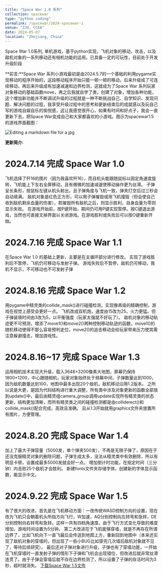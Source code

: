 ```yaml
---
title: "Space War 1.0 系列"
collection: spacewar
type: "python coding"
permalink: /spacewar/2024-spacewar-1
venue: "ZJU, CCEA"
date: 2024-05-07
location: "Zhejiang, China"
---
```


Space War 1.0系列, 单机游戏，基于python实现，飞机对象的移动，攻击，以及敌机对象的一系列移动还有相机功能的运用。已具备一定的可玩性，目前处于开发升级阶段

**前言:**Space War 系列小游戏最初是由2024.5.7的一个基础的利用pygame实现移动的程序开始的，这段移动程序开始只能一顿一顿的移动，后来升级成了可连续移动，再后来升级成有加速减速和边界检测，这就成为了Space War 系列玩家对象移动的基础函数move，再之后我就自学了类，创建了对象，增加各种功能，这个增加新功能并不断调试升级的过程就是一种不断挑战自己、自学知识、发现问题、解决问题的过程，我享受升级过程中的思考和更新结束后的成就感以及玩自己写的游戏自娱自乐的愉悦感，这让我感觉很开心，如果有时间和好点子，我会一直更新下去，把Space War变成自己和大家都喜欢的小游戏。图示为spacewar1.5的游戏界面截图：

![Editing a markdown file for a jpg](/images/spacewar_1_5.jpg)

**更新简介:**

2024.7.14 完成 Space War 1.0
======
飞机选择了歼16的图片（因为我喜欢歼16），而且机头能跟随鼠标以固定角速度旋转，飞机能上下左右全屏移动，且有微微的加速减速使移动操作更为丝滑。
子弹呈长条形，按鼠标左键从机头射出，且子弹角度与飞机一致，弹夹打空后过三秒会自动填满。
敌机对象是红色正方形，可以用子弹摧毁或用飞机撞毁（但会使自己收到敌机剩余血量的伤害），若摧毁所有敌机之后，则显示胜利，自身血量为零则显示失败。
在游戏开始前，按P键开始，期间仍可用P键实现暂停。按C键退出游戏，当然也可直接叉掉界面以关闭游戏。在游戏胜利或失败后可以按O键重新开始。


2024.7.16 完成 Space War 1.1
======
在Space War 1.0 的基础上更新，主要是在主循环部分进行修改。
实现了游戏胜利后不暂停，飞机仍可移动与发射子弹。
游戏失败后不暂停，敌机仍可移动，我机不显示，不可移动也不可发射子弹


2024.8.16 完成 Space War 1.2
======
用pygame中精灵类的collide_mask()进行碰撞检测，实现像素级的精确控制，游戏在视觉上感受会更好一点。
飞机改成双机炮，速度由15改为25，火力更猛。但子弹装填时间由3改为5，以平衡强度（玩家太强就不好玩了）。
敌机对象的移动轨迹更不可预测，增添了move1()和move2()两种控制移动轨迹的函数，move1()的随机移动使得不那么容易预判走位，move2()的追击移动会给玩家带来压力使其需注意躲避撞击，增加游戏性。

2024.8.16~17 完成 Space War 1.3
======
运用相机技术实现大升级，载入3648×3200像素大地图，屏幕仍保持1800×1200，中心跟随相机，玩家对象始终处于频幕中间，子弹数量达到1000，因为敌机数量达到100，地图中最多出现20个敌机，敌机移动沿用1.2版本。
之所以说是大更，是因为代码结构进行重大调整，所有类中涉及对象更新的函数全部放到update()中，最后由精灵组camera_group调用update实现所有精灵类的状态更新，结构更加清晰，而所有精灵类之间的碰撞检测都是由colliderect()和collide_mask()配合完成，高效且准确。
且从1.3开始就用graphics文件夹放置所有图片，方便管理。


2024.8.20 完成 Space War 1.4
======
加上了最大子弹容量（5000发，单个弹夹500发），不再是无限子弹了，原因在于还没克服精灵对象的删除问题，子弹生成太多，没法从精灵类中有效删除，所以有明显卡顿，设置成最多5000发就会好一点。
增加倒计时功能，在规定时间（三分钟）内击败25个敌机才会胜利。
新建fonts文件夹存储字体，创建新的字体显示函数，能显示中文。

2024.9.22 完成 Space War 1.5
======
有了很大的改进，首先是在飞机移动方面：一改传统WASD控制方向的设置，现在改为飞机只会朝着机头所指方向飞行，W加速，AQ分别控制向左转弯和急转，DE分别控制向右转弯和急转。这样一共有四档角速度。由于飞行方式变化导致的难度增加，游戏时间设置为5分钟。
第二大改进在于飞机能够穿墙，就是不再存在所谓边界了，比如飞机向下一直飞最后会传送到地图上方，重新回到地图中（本来还实现了敌机对象的穿墙的，但出现了一些小BUG比如穿完几次墙后敌机对象就不见了，等待后续研究）。
最后还对子弹对象进行升级，子弹也有了穿墙功能，一开始在飞机穿墙时一直发射子弹的情形下子弹和飞机会出现错位，但改进后就非常丝滑连贯了。由于子弹会穿墙后就不存在边界检测了，所以设置了子弹的存活时间为3秒，超时就消失。
[下载Space War 1.5文件]()
